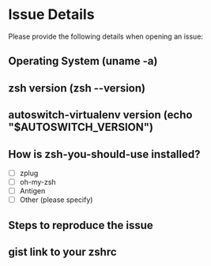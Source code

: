 # Issue Details

Please provide the following details when opening an issue:

## Operating System (uname -a)

## zsh version (zsh --version)

## autoswitch-virtualenv version (echo "$AUTOSWITCH_VERSION")

## How is zsh-you-should-use installed?

- [ ] zplug
- [ ] oh-my-zsh
- [ ] Antigen
- [ ] Other (please specify)

## Steps to reproduce the issue

## gist link to your zshrc
